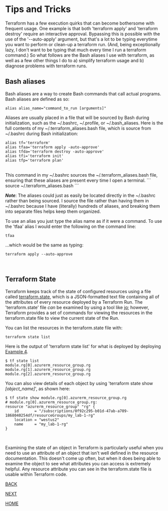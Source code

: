 # Tips and Tricks
Terraform has a few execution quirks that can become bothersome with frequent usage. One example is that both 'terraform apply' and 'terraform destroy' require an interactive approval. Bypassing this is possible with the use of the '--auto-apply' argument, but that's a lot to be typing everytime you want to perform or clean-up a terraform run. (And, being exceptionally lazy, I don't want to be typing that much every time I run a terraform command.) So what follows are the Bash aliases I use with terraform, as well as a few other things I do to a) simplify terraform usage and b) diagnose problems with terraform runs.
<br/>

## Bash aliases
Bash aliases are a way to create Bash commands that call actual programs. Bash aliases are defined as so:
```
alias alias_name="command_to_run [arguments]"
```

Aliases are usually placed in a file that will be sourced by Bash during initialization, such as the ~/.bashrc, ~/.profile, or ~/.bash_aliases. Here is the full contents of my ~/.terraform_aliases.bash file, which is source from ~/.bashrc during Bash initialization:
```
alias tf='terraform'
alias tfaa='terraform apply -auto-approve'
alias tfda='terraform destroy -auto-approve'
alias tfi='terraform init'
alias tfp='terraform plan'
```
<br/>
This command in my ~/.bashrc sources the ~/.terraform_aliases.bash file, ensuring that these aliases are present every time I open a terminal.
```
source ~/.terraform_aliases.bash
```

***Note***: The aliases could just as easily be located directly in the ~/.bashrc rather than being sourced. I source the file rather than having them in ~/.bashrc because I have (literally) hundreds of aliases, and breaking them into separate files helps keep them organized.

To use an alias you just type the alias name as if it were a command. To use the 'tfaa' alias I would enter the following on the command line:
```
tfaa
```

...which would be the same as typing:
```
terraform apply --auto-approve
```
<br/>

## Terraform State
Terraform keeps track of the state of configured resources using a file called [terraform.state](https://developer.hashicorp.com/terraform/language/state), which is a JSON-formatted text file containing all of the attributes of every resource deployed by a Terraform Run. The 'terraform.state' file *can* be examined by using a tool like [jq](https://stedolan.github.io/jq/); however, Terraform provides a set of commands for viewing the resources in the terraform.state file to view the current state of the Run.

You can list the resources in the terraform.state file with:
```
terraform state list
```

Here is the output of 'terraform state list' for what is deployed by deploying [Example 4](https://github.com/jessed/guides/blob/main/Terraform/example_4.md).
```
$ tf state list
module.rg[0].azurerm_resource_group.rg
module.rg[1].azurerm_resource_group.rg
module.rg[2].azurerm_resource_group.rg
```

You can also view details of each object by using 'terraform state show *[object_name]*', as shown here:
```
$ tf state show module.rg[0].azurerm_resource_group.rg
# module.rg[0].azurerm_resource_group.rg:
resource "azurerm_resource_group" "rg" {
    id       = "/subscriptions/0f92c295-b01d-47ab-a709-1868040254df/resourceGroups/my_lab-1-rg"
    location = "westus2"
    name     = "my_lab-1-rg"
}
```
<br/>

Examining the state of an object in Terraform is particularly useful when you need to use an attribute of an object that isn't well defined in the resource documentation. This doesn't come up often, but when it does being able to examine the object to see what attributes you can access is extremely helpful. Any resource attribute you can see in the terraform.state file is usable within Terraform code.


[BACK](https://github.com/jessed/guides/blob/main/Terraform/Execution.md)

[NEXT](https://github.com/jessed/guides/blob/main/Terraform/example_1.md)

[HOME](https://github.com/jessed/guides/blob/main/Terraform/README.md)